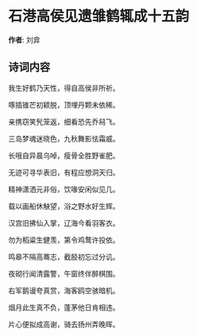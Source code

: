 # 石港高侯见遗雏鹤辄成十五韵

**作者**: 刘弇

## 诗词内容

我生好鹤乃天性，得自高侯非所祈。

啄插锥芒初颖脱，顶埋丹颗未依稀。

亲携窃笑髠笼返，细看恐先乔舄飞。

三岛梦魂迷晓色，九秋舞影怯霜威。

长哦自异晨乌啅，瘦骨全胜野雀肥。

无迹可寻华表旧，有程应想洞天归。

精神潇洒元非俗，饮喙安闲似见几。

载以画船休觖望，浴之野水好生辉。

汉宫旧拂仙入掌，辽海今看羽客衣。

勿为稻粱生健羡，第令鸡鹜许投依。

鸣皋不隔高骞志，截胫初忘过分讥。

夜砌行闻清露警，午窗终伴醉棋围。

右军鹅谩夸真赏，海客鸥空骇暗机。

烟月此生真不负，蓬茅他日肯相违。

片心便拟成高谢，骑去扬州弄晚晖。

